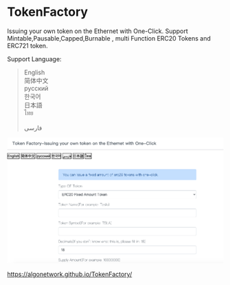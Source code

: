 # TokenFactory
Issuing your own token on the Ethernet with One-Click.
Support Mintable,Pausable,Capped,Burnable , multi Function ERC20 Tokens and ERC721 token.

Support Language:

>English<br>
>简体中文<br>
>русский <br>
>한국어<br> 
>日本語<br>
>ไทย<br>
><br>فارسی
<img src="https://github.com/AlgoNetwork/TokenFactory/blob/main/website.png" alt="generate-erc20-token">

https://algonetwork.github.io/TokenFactory/


